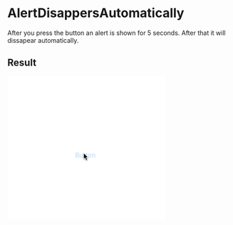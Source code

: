 # AlertDisappersAutomatically

After you press the button an alert is shown for 5 seconds. After that it will dissapear automatically.

## Result

![Result](result.gif)

